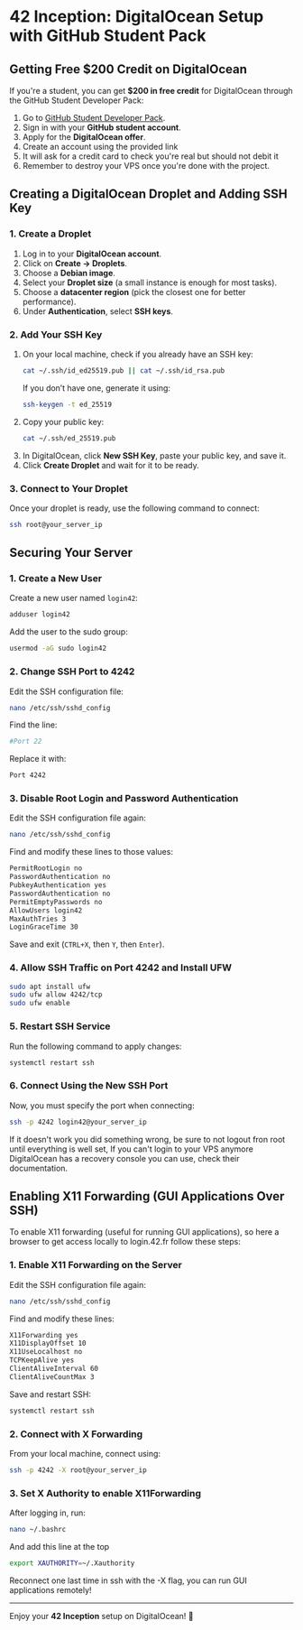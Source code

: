 # 42 Inception: DigitalOcean Setup with GitHub Student Pack

## Getting Free $200 Credit on DigitalOcean
If you're a student, you can get **$200 in free credit** for DigitalOcean through the GitHub Student Developer Pack:

1. Go to [GitHub Student Developer Pack](https://education.github.com/pack).
2. Sign in with your **GitHub student account**.
3. Apply for the **DigitalOcean offer**.
4. Create an account using the provided link
5. It will ask for a credit card to check you're real but should not debit it
6. Remember to destroy your VPS once you're done with the project.

## Creating a DigitalOcean Droplet and Adding SSH Key

### 1. Create a Droplet
1. Log in to your **DigitalOcean account**.
2. Click on **Create → Droplets**.
3. Choose a **Debian image**.
4. Select your **Droplet size** (a small instance is enough for most tasks).
5. Choose a **datacenter region** (pick the closest one for better performance).
6. Under **Authentication**, select **SSH keys**.

### 2. Add Your SSH Key
1. On your local machine, check if you already have an SSH key:
   ```sh
   cat ~/.ssh/id_ed25519.pub || cat ~/.ssh/id_rsa.pub
   ```
   If you don’t have one, generate it using:
   ```sh
   ssh-keygen -t ed_25519
   ```
2. Copy your public key:
   ```sh
   cat ~/.ssh/ed_25519.pub
   ```
3. In DigitalOcean, click **New SSH Key**, paste your public key, and save it.
4. Click **Create Droplet** and wait for it to be ready.

### 3. Connect to Your Droplet
Once your droplet is ready, use the following command to connect:
```sh
ssh root@your_server_ip
```

## Securing Your Server

### 1. Create a New User
Create a new user named `login42`:
```sh
adduser login42
```
Add the user to the sudo group:
```sh
usermod -aG sudo login42
```

### 2. Change SSH Port to 4242
Edit the SSH configuration file:
```sh
nano /etc/ssh/sshd_config
```
Find the line:
```sh
#Port 22
```
Replace it with:
```sh
Port 4242
```

### 3. Disable Root Login and Password Authentication
Edit the SSH configuration file again:
```sh
nano /etc/ssh/sshd_config
```
Find and modify these lines to those values:
```sh
PermitRootLogin no
PasswordAuthentication no
PubkeyAuthentication yes
PasswordAuthentication no
PermitEmptyPasswords no
AllowUsers login42
MaxAuthTries 3
LoginGraceTime 30
```
Save and exit (`CTRL+X`, then `Y`, then `Enter`).

### 4. Allow SSH Traffic on Port 4242 and Install UFW

```sh
sudo apt install ufw
sudo ufw allow 4242/tcp
sudo ufw enable
```

### 5. Restart SSH Service
Run the following command to apply changes:
```sh
systemctl restart ssh
```

### 6. Connect Using the New SSH Port
Now, you must specify the port when connecting:
```sh
ssh -p 4242 login42@your_server_ip
```
If it doesn't work you did something wrong, be sure to not logout fron root until everything is well set,
If you can't login to your VPS anymore DigitalOcean has a recovery console you can use, check their documentation.

## Enabling X11 Forwarding (GUI Applications Over SSH)

To enable X11 forwarding (useful for running GUI applications), so here a browser to get access locally to login.42.fr follow these steps:

### 1. Enable X11 Forwarding on the Server
Edit the SSH configuration file again:
```sh
nano /etc/ssh/sshd_config
```
Find and modify these lines:
```sh
X11Forwarding yes
X11DisplayOffset 10
X11UseLocalhost no
TCPKeepAlive yes
ClientAliveInterval 60
ClientAliveCountMax 3
```
Save and restart SSH:
```sh
systemctl restart ssh
```

### 2. Connect with X Forwarding
From your local machine, connect using:
```sh
ssh -p 4242 -X root@your_server_ip
```

### 3. Set X Authority to enable X11Forwarding
After logging in, run:
```sh
nano ~/.bashrc
```
And add this line at the top
```sh
export XAUTHORITY=~/.Xauthority
```
Reconnect one last time in ssh with the -X flag, you can run GUI applications remotely!

---
Enjoy your **42 Inception** setup on DigitalOcean! 🚀
